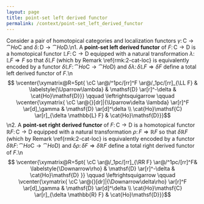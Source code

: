 ```yaml
---
layout: page
title: point-set left derived functor
permalink: /context/point-set_left_derived_functor
---
```

Consider a pair of homotopical categories and localization functors $\gamma \colon \mathsf{C} \to \cat{Ho}\mathsf{C}$ and $\delta \colon \mathsf{D} \to \cat{Ho}\mathsf{D}$.\n1. A **point-set left derived functor** of $F \colon \mathsf{C} \to \mathsf{D}$ is a homotopical functor $\mathbb{L} F \colon \mathsf{C} \to \mathsf{D}$  equipped with a natural transformation $\lambda \colon \mathbb{L} F \Rightarrow F$ so that $\delta \mathbb{L} F$ (which by Remark \ref{rmk:2-cat-loc} is equivalently encoded by a functor $\delta \mathbb{L} F \colon \cat{Ho} \mathsf{C} \to \cat{Ho}\mathsf{D}$) and $\delta \lambda \colon \delta  \mathbb{L} F \Rightarrow \delta F$ define a total left derived functor of $F$.\n$$ \vcenter{\xymatrix@R=5pt{ \cC \ar@/^1pc/[rr]^F \ar@/_1pc/[rr]_{\LL F} &  \labelstyle{\Uparrow\lambda}  & \mathsf{D} \ar[r]^-\delta & \cat{Ho}\mathsf{D}}} \qquad \leftrightsquigarrow \qquad \vcenter{\xymatrix{ \cC \ar@{}[dr]|{\Uparrow\delta \lambda} \ar[r]^F \ar[d]_\gamma & \mathsf{D} \ar[d]^\delta \\ \cat{Ho}\mathsf{C} \ar[r]_{\delta \mathbb{L} F} & \cat{Ho}\mathsf{D}}}$$\n2. A **point-set right derived functor** of $F \colon \mathsf{C} \to \mathsf{D}$ is a homotopical functor $\mathbb{R} F \colon \mathsf{C} \to \mathsf{D}$  equipped with a natural transformation $\rho \colon F \Rightarrow \mathbb{R} F$ so that $\delta \mathbb{R} F$ (which by Remark \ref{rmk:2-cat-loc} is equivalently encoded by a functor $\delta \mathbb{R} F \colon \cat{Ho}\mathsf{C} \to \cat{Ho}\mathsf{D}$) and $\delta \rho \colon \delta  F \Rightarrow  \delta \mathbb{R} F$ define a total right derived functor of $F$.\n$$ \vcenter{\xymatrix@R=5pt{ \cC \ar@/_1pc/[rr]_{\RR F} \ar@/^1pc/[rr]^F&  \labelstyle{\Downarrow\rho} & \mathsf{D} \ar[r]^-\delta & \cat{Ho}\mathsf{D}  }} \qquad \leftrightsquigarrow \qquad \vcenter{\xymatrix{ \cC \ar@{}[dr]|{\Downarrow\delta\rho} \ar[r]^F \ar[d]_\gamma & \mathsf{D} \ar[d]^\delta \\ \cat{Ho}\mathsf{C} \ar[r]_{\delta \mathbb{R} F} & \cat{Ho}\mathsf{D}}}$$
